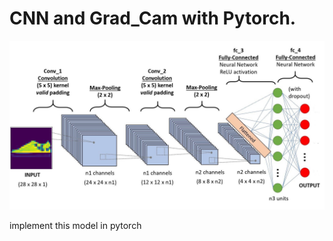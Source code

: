 # CNN and Grad_Cam with Pytorch.

<img
src="img/download.png"
raw=true
alt="Model"
style="margin-right: 10px;"
/>

implement this model in pytorch
